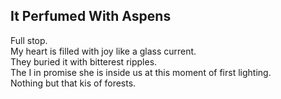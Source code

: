It Perfumed With Aspens
-----------------------
Full stop.  
My heart is filled with joy like a glass current.  
They buried it with bitterest ripples.  
The I in promise she is inside us at this moment of first lighting.  
Nothing but that kis of forests.  
